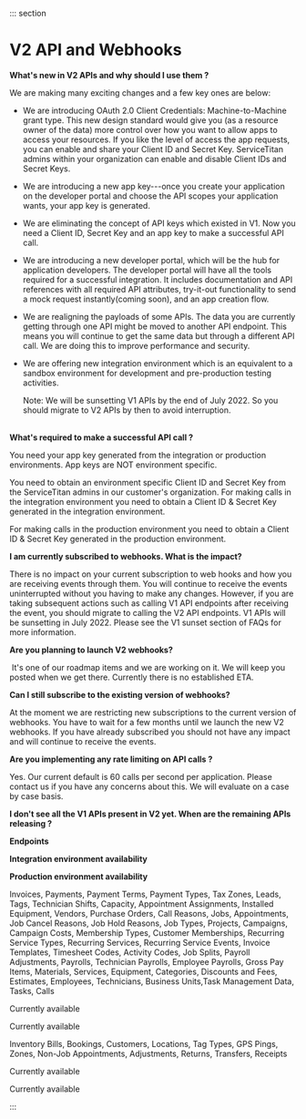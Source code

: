 <div>

::: section
<div>

<div>

</div>

<div>

<div>

# V2 API and Webhooks

**What\'s new in V2 APIs and why should I use them ?**

We are making many exciting changes and a few key ones are below:

-   We are introducing OAuth 2.0 Client Credentials: Machine-to-Machine
    grant type. This new design standard would give you (as a resource
    owner of the data) more control over how you want to allow apps to
    access your resources. If you like the level of access the app
    requests, you can enable and share your Client ID and Secret Key.
    ServiceTitan admins within your organization can enable and disable
    Client IDs and Secret Keys.

-   We are introducing a new app key---once you create your application
    on the developer portal and choose the API scopes your application
    wants, your app key is generated. 

-   We are eliminating the concept of API keys which existed in V1. Now
    you need a Client ID, Secret Key and an app key to make a successful
    API call. 

-   We are introducing a new developer portal, which will be the hub for
    application developers. The developer portal will have all the tools
    required for a successful integration. It includes documentation and
    API references with all required API attributes, try-it-out
    functionality to send a mock request instantly(coming soon), and an
    app creation flow.

-   We are realigning the payloads of some APIs. The data you are
    currently getting through one API might be moved to another API
    endpoint. This means you will continue to get the same data but
    through a different API call. We are doing this to improve
    performance and security.

-   We are offering new integration environment which is an equivalent
    to a sandbox environment for development and pre-production testing
    activities. 

    Note: We will be sunsetting V1 APIs by the end of July 2022. So you
    should migrate to V2 APIs by then to avoid interruption.

\
**What\'s required to make a successful API call ?**

You need your app key generated from the integration or production
environments. App keys are NOT environment specific. 

You need to obtain an environment specific Client ID and Secret Key from
the ServiceTitan admins in our customer's organization. For making calls
in the integration environment you need to obtain a Client ID & Secret
Key generated in the integration environment. 

For making calls in the production environment you need to obtain a
Client ID & Secret Key generated in the production environment. 

**I am currently subscribed to webhooks. What is the impact?**

There is no impact on your current subscription to web hooks and how you
are receiving events through them. You will continue to receive the
events uninterrupted without you having to make any changes. However, if
you are taking subsequent actions such as calling V1 API endpoints after
receiving the event, you should migrate to calling the V2 API endpoints.
V1 APIs will be sunsetting in July 2022. Please see the V1 sunset
section of FAQs for more information.

**Are you planning to launch V2 webhooks?**

 It\'s one of our roadmap items and we are working on it. We will keep
you posted when we get there. Currently there is no established ETA. 

**Can I still subscribe to the existing version of webhooks?**

At the moment we are restricting new subscriptions to the current
version of webhooks. You have to wait for a few months until we launch
the new V2 webhooks. If you have already subscribed you should not have
any impact and will continue to receive the events. 

**Are you implementing any rate limiting on API calls ?**

Yes. Our current default is 60 calls per second per application. Please
contact us if you have any concerns about this. We will evaluate on a
case by case basis.

**I don\'t see all the V1 APIs present in V2 yet. When are the remaining
APIs releasing ?**

</div>

<div>

<div>

<div>

<div>

**Endpoints**

</div>

</div>

<div>

<div>

**Integration environment availability**

</div>

</div>

<div>

<div>

**Production environment availability**

</div>

</div>

<div>

<div>

Invoices, Payments, Payment Terms, Payment Types, Tax Zones, Leads,
Tags, Technician Shifts, Capacity, Appointment Assignments, Installed
Equipment, Vendors, Purchase Orders, Call Reasons, Jobs, Appointments,
Job Cancel Reasons, Job Hold Reasons, Job Types, Projects, Campaigns,
Campaign Costs, Membership Types, Customer Memberships, Recurring
Service Types, Recurring Services, Recurring Service Events, Invoice
Templates, Timesheet Codes, Activity Codes, Job Splits, Payroll
Adjustments, Payrolls, Technician Payrolls, Employee Payrolls, Gross Pay
Items, Materials, Services, Equipment, Categories, Discounts and Fees,
Estimates, Employees, Technicians, Business Units,Task Management Data,
Tasks, Calls

</div>

</div>

<div>

<div>

Currently available

</div>

</div>

<div>

<div>

Currently available

</div>

</div>

<div>

<div>

Inventory Bills, Bookings, Customers, Locations, Tag Types, GPS Pings,
Zones, Non-Job Appointments, Adjustments, Returns, Transfers, Receipts

</div>

</div>

<div>

<div>

Currently available

</div>

</div>

<div>

<div>

Currently available

</div>

</div>

</div>

</div>

</div>

</div>
:::

</div>
